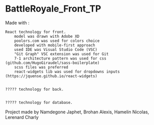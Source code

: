 # BattleRoyale_Front_TP

Made with :

    React technology for front.
        model was drawn with Adobe XD
        poolors.com was used for colors choice
        developed with mobile-first approach
        used IDE was Visual Studio Code (VSC)
        "Git Graph" VSC extension was used for Git
        7-1 architecture pattern was used for css (github.com/HugoGiraudel/sass-boilerplate)
        scss files was preferred
        react-widgets lib was used for dropdowns inputs (https://jquense.github.io/react-widgets)
    
  
    ????? technology for back. 
  
  
    ????? technology for database.
  


Project made by Namdegone Japhet, Brohan Alexis, Hamelin Nicolas, Lerenard Charly
